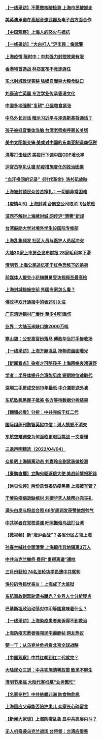 #### [【一线采访】不愿做核酸检测 上海市民被抓走](../pages/nsc413/n13696897.md) 
#### [美英澳承诺在高超音速武器及电子战方面合作](../pages/nsc413/n13697598.md) 
#### [【中国观察】上海人的怒火与抵抗](../pages/nsc413/n13697194.md) 
#### [【一线采访】“大白打人”沪市民：像武警](../pages/nsc413/n13697595.md) 
#### [上海疫情 陈时中：中共强力封控效果有限](../pages/nsc413/n13697070.md) 
#### [香港特首选战 林郑宣布不竞逐连任](../pages/nsc413/n13697545.md) 
#### [东北封城耽误春耕 陆媒自曝巨大粮食缺口](../pages/nsc413/n13697501.md) 
#### [刘康流亡英国 专注学业传承香港文化](../pages/nsc413/n13697525.md) 
#### [中国多地强制“复耕” 凸显粮食紧张](../pages/nsc413/n13697440.md) 
#### [中乌外长对话 暗示习近平与泽连斯基将通话？](../pages/nsc413/n13697312.md) 
#### [孩子被抖音集体洗脑 台湾老师疾呼家长关切](../pages/nsc413/n13697365.md) 
#### [美中太阳能交锋 美或对中国的东南亚制造商征税](../pages/nsc413/n13697293.md) 
#### [清零打击经济 美投行下调中国GDP增长率](../pages/nsc413/n13697211.md) 
#### [沪官员罕见认错 防疫措施变化的政治因素](../pages/nsc413/n13697172.md) 
#### [“血汗换回的记录”《时代革命》洛杉矶放映](../pages/nsc413/n13696239.md) 
#### [上海被封锁民众苦苦挣扎：一切都非常困难](../pages/nsc413/n13696972.md) 
#### [【疫情4.5】上海封城 台航空公司取消飞台航班](../pages/nsc413/n13695961.md) 
#### [浦西不解封上海续封城 网传沪“清零”新规](../pages/nsc413/n13695946.md) 
#### [台湾鼓励大学对境外学生设国际专修部](../pages/nsc413/n13696807.md) 
#### [上海乱象频发 社区人员与医护人员起冲突](../pages/nsc413/n13696672.md) 
#### [大陆30家上市房企发布财报 28家毛利率下滑](../pages/nsc413/n13696668.md) 
#### [清明节 上海公民追忆死于红色恐怖下的弟弟](../pages/nsc413/n13696608.md) 
#### [前媒体人提交小花梅舅舅受访视频至最高检](../pages/nsc413/n13696694.md) 
#### [上海封城措施空前 外国专家怎么看？](../pages/nsc413/n13696590.md) 
#### [傅政华双开通报中的表述引关注](../pages/nsc413/n13696470.md) 
#### [广东清远铝材厂爆炸 至少4死1重伤](../pages/nsc413/n13696566.md) 
#### [业界：大陆玉米缺口逾2000万吨](../pages/nsc413/n13696269.md) 
#### [寒山碧：公安高官纷落马 傅政华当打手惨收场](../pages/nsc413/n13696140.md) 
#### [【一线采访】上海方舱混乱 抢物资画面曝光](../pages/nsc413/n13696233.md) 
#### [【新闻看点】染疫才可陪孩子 上海网络哀鸿遍野](../pages/nsc413/n13695208.md) 
#### [学者：半导体提升台湾能见度 短期地位难取代](../pages/nsc413/n13696319.md) 
#### [深圳二手房成交创15年最低 中介兼职送外卖](../pages/nsc413/n13696064.md) 
#### [东航坠机黑匣子抵美 各方等待数据分析结果](../pages/nsc413/n13696141.md) 
#### [【翻墙必看】分析：中共完结于红二代](../pages/nsc413/n13696228.md) 
#### [国际组织刊黎智英狱中信：港人愤怒不消失](../pages/nsc413/n13696138.md) 
#### [东航空难调查为何面临更艰巨挑战 一文看懂](../pages/nsc413/n13695603.md) 
#### [三退声明精选（2022/04/04）](../pages/nsc413/n13696178.md) 
#### [众星晒上海隔离动态 刘嘉玲全副武装做检测](../pages/nsc413/n13695850.md) 
#### [【秦鹏直播】立陶宛驱逐俄大使 美战前情报犯错](../pages/nsc413/n13695870.md) 
#### [【远见快评】两份录音揭防疫黑幕 上海被军管？](../pages/nsc413/n13695858.md) 
#### [干爹染疫病逝缺棺材 刘德华凭人脉帮办完丧礼](../pages/nsc413/n13695754.md) 
#### [满头白发与粉丝合照 66岁周润发获赞依然帅气](../pages/nsc413/n13695675.md) 
#### [中共学者在党校讲课 吁照搬俄乌战打台湾](../pages/nsc413/n13695663.md) 
#### [【微视频】新“淞沪会战”？各省分区占领上海](../pages/nsc413/n13695157.md) 
#### [孙春兰喊社会面清零 上海即传异地隔离3万人](../pages/nsc413/n13695501.md) 
#### [中共乌克兰撤侨 费用“贵得离谱”遭呛](../pages/nsc413/n13695672.md) 
#### [三月份获知 74名法轮功学员遭中共冤判](../pages/nsc413/n13694951.md) 
#### [洛杉矶侨民忧亲友：上海成了大监狱](../pages/nsc413/n13693937.md) 
#### [东航事故副驾驶遗书曝光？业界人士分析疑点](../pages/nsc413/n13695618.md) 
#### [巴基斯坦政治动荡对中印等国意味着什么？](../pages/nsc413/n13695506.md) 
#### [【一线采访】上海染疫患者亲诉得不到救治](../pages/nsc413/n13694988.md) 
#### [上海防疫志愿者强闯民宅逼删帖 网友热议](../pages/nsc413/n13694946.md) 
#### [楚一丁：从乌克兰危机看北京全球战略](../pages/nsc413/n13695479.md) 
#### [【中国观察】中共红朝到红二代就完？](../pages/nsc413/n13694915.md) 
#### [大陆民众三退：中共实施清零政策 致民不聊生](../pages/nsc413/n13681138.md) 
#### [清明节来临 大陆代客扫墓“业务繁忙”](../pages/nsc413/n13694590.md) 
#### [【名家专栏】中共依赖非洲 防食物危机](../pages/nsc413/n13694990.md) 
#### [上海回应父母能否陪护患儿 众家长心碎留言](../pages/nsc413/n13694767.md) 
#### [【新闻大家谈】上海防疫乱象 显中共高层内斗？](../pages/nsc413/n13694948.md) 
#### [无人机奇袭乌克兰战场 台将领：台湾应借鉴](../pages/nsc413/n13694727.md) 
